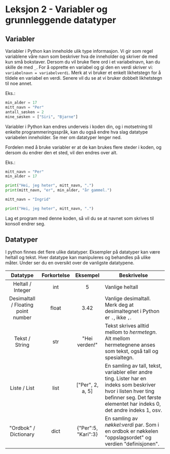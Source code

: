 # Leksjon 2 - Variabler og grunnleggende datatyper

## Variabler

Variabler i Python kan inneholde ulik type informasjon. Vi gir som regel
variablene våre navn som beskriver hva de inneholder og skriver de med kun små
bokstaver. Dersom du vil bruke flere ord i et variabelnavn, kan du skille de med
`_`. For å opprette en variabel og gi den en verdi skriver vi:
`variabelnavn = variabelverdi`. Merk at vi bruker et enkelt likhetstegn for å
tildele en variabel en verdi. Senere vil du se at vi bruker dobbelt likhetstegn
til noe annet.

Eks.:

```python
min_alder = 17
mitt_navn = "Per"
antall_søsken = 2
mine_søsken = ["Siri", "Bjarne"]
```

Variabler i Python kan endres underveis i koden din, og i motsetning til enkelte
programmeringsspråk, kan du også endre hva slag datatype variabelen inneholder.
Se mer om datatyper lenger ned.

Fordelen med å bruke variabler er at de kan brukes flere steder i koden, og
dersom du endrer den et sted, vil den endres over alt.

Eks.:

```python
mitt_navn = "Per"
min_alder = 17

print("Hei, jeg heter", mitt_navn, ".")
print(mitt_navn, "er", min_alder, "år gammel.")

mitt_navn = "Ingrid"

print("Hei, jeg heter", mitt_navn, ".")
```

Lag et program med denne koden, så vil du se at navnet som skrives til konsoll
endrer seg.

## Datatyper

I python finnes det flere ulike datatyper. Eksempler på datatyper kan være
heltall og tekst. Hver datatype kan manipuleres og behandles på ulike måter.
Under ser du en oversikt over de vanligste datatypene.

|              Datatype               | Forkortelse |      Eksempel       | Beskrivelse                                                                                                                                                                                 |
| :---------------------------------: | :---------: | :-----------------: | ------------------------------------------------------------------------------------------------------------------------------------------------------------------------------------------- |
|          Heltall / Integer          |     int     |          5          | Vanlige heltall                                                                                                                                                                             |
| Desimaltall / Floating point number |    float    |        3.42         | Vanlige desimaltall. Merk deg at desimaltegnet i Python er `.`, ikke `,`.                                                                                                                   |
|           Tekst / String            |     str     |    "Hei verden!"    | Tekst skrives alltid mellom to _hermetegn_. Alt mellom hermetegnene anses som tekst, også tall og spesialtegn.                                                                              |
|            Liste / List             |    list     |  \["Per", 2, a, 5]  | En samling av tall, tekst, variabler eller andre ting. Lister har en indeks som beskriver hvor i listen hver ting befinner seg. Det første elementet har indeks 0, det andre indeks 1, osv. |
|        "Ordbok" / Dictionary        |    dict     | {"Per":5, "Kari":3} | En samling av _nøkkel:verdi_ par. Som i en ordbok er nøkkelen "oppslagsordet" og verdien "definisjonen".                                                                                    |

